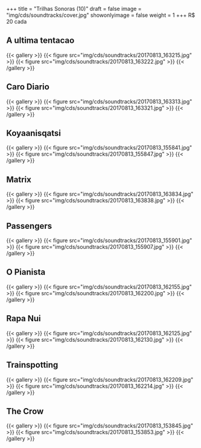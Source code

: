 +++
title = "Trilhas Sonoras (10)"
draft = false
image = "img/cds/soundtracks/cover.jpg"
showonlyimage = false
weight = 1
+++
<span class="price">R$ 20</span> cada
<!--more-->

## A ultima tentacao

{{< gallery >}}
{{< figure src="img/cds/soundtracks/20170813_163215.jpg" >}}
{{< figure src="img/cds/soundtracks/20170813_163222.jpg" >}}
{{< /gallery >}}

## Caro Diario

{{< gallery >}}
{{< figure src="img/cds/soundtracks/20170813_163313.jpg" >}}
{{< figure src="img/cds/soundtracks/20170813_163321.jpg" >}}
{{< /gallery >}}

## Koyaanisqatsi

{{< gallery >}}
{{< figure src="img/cds/soundtracks/20170813_155841.jpg" >}}
{{< figure src="img/cds/soundtracks/20170813_155847.jpg" >}}
{{< /gallery >}}

## Matrix

{{< gallery >}}
{{< figure src="img/cds/soundtracks/20170813_163834.jpg" >}}
{{< figure src="img/cds/soundtracks/20170813_163838.jpg" >}}
{{< /gallery >}}

## Passengers

{{< gallery >}}
{{< figure src="img/cds/soundtracks/20170813_155901.jpg" >}}
{{< figure src="img/cds/soundtracks/20170813_155907.jpg" >}}
{{< /gallery >}}

## O Pianista

{{< gallery >}}
{{< figure src="img/cds/soundtracks/20170813_162155.jpg" >}}
{{< figure src="img/cds/soundtracks/20170813_162200.jpg" >}}
{{< /gallery >}}

## Rapa Nui

{{< gallery >}}
{{< figure src="img/cds/soundtracks/20170813_162125.jpg" >}}
{{< figure src="img/cds/soundtracks/20170813_162130.jpg" >}}
{{< /gallery >}}

## Trainspotting

{{< gallery >}}
{{< figure src="img/cds/soundtracks/20170813_162209.jpg" >}}
{{< figure src="img/cds/soundtracks/20170813_162214.jpg" >}}
{{< /gallery >}}

## The Crow

{{< gallery >}}
{{< figure src="img/cds/soundtracks/20170813_153845.jpg" >}}
{{< figure src="img/cds/soundtracks/20170813_153853.jpg" >}}
{{< /gallery >}}


